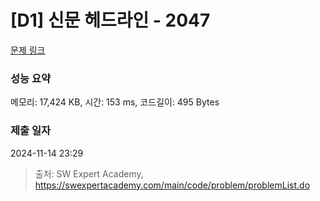 # [D1] 신문 헤드라인 - 2047 

[문제 링크](https://swexpertacademy.com/main/code/problem/problemDetail.do?contestProbId=AV5QKsLaAy0DFAUq) 

### 성능 요약

메모리: 17,424 KB, 시간: 153 ms, 코드길이: 495 Bytes

### 제출 일자

2024-11-14 23:29



> 출처: SW Expert Academy, https://swexpertacademy.com/main/code/problem/problemList.do